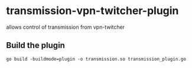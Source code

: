# transmission-vpn-twitcher-plugin
allows control of transmission from vpn-twitcher

## Build the plugin
`go build -buildmode=plugin -o transmission.so transmission_plugin.go`